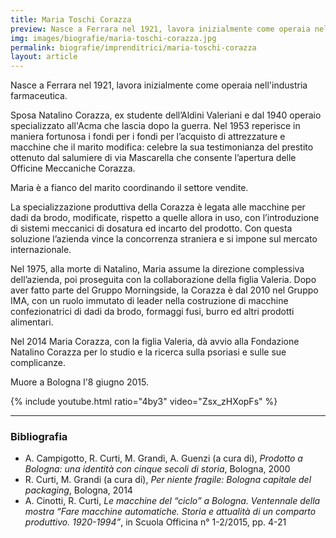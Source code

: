 ```yaml
---
title: Maria Toschi Corazza
preview: Nasce a Ferrara nel 1921, lavora inizialmente come operaia nell'industria farmaceutica
img: images/biografie/maria-toschi-corazza.jpg
permalink: biografie/imprenditrici/maria-toschi-corazza
layout: article
---
```


Nasce a Ferrara nel 1921, lavora inizialmente come operaia nell'industria farmaceutica.

Sposa Natalino Corazza, ex studente dell’Aldini Valeriani e dal 1940 operaio specializzato all'Acma che lascia dopo la guerra. Nel 1953 reperisce in maniera fortunosa i fondi per i fondi per l’acquisto di attrezzature e macchine che il marito modifica: celebre la sua testimonianza del prestito ottenuto dal salumiere di via Mascarella che consente l’apertura delle Officine Meccaniche Corazza.

Maria è a fianco del marito coordinando il settore vendite.

La specializzazione produttiva della Corazza è legata alle macchine per dadi da brodo, modificate, rispetto a quelle allora in uso, con l’introduzione di sistemi meccanici di dosatura ed incarto del prodotto. Con questa soluzione l’azienda vince la concorrenza straniera e si impone sul mercato internazionale.

Nel 1975, alla morte di Natalino, Maria assume la direzione complessiva dell’azienda, poi proseguita con la collaborazione della figlia Valeria. Dopo aver fatto parte del Gruppo Morningside, la Corazza è dal 2010 nel Gruppo IMA, con un ruolo immutato di leader nella costruzione di macchine confezionatrici di dadi da brodo, formaggi fusi, burro ed altri prodotti alimentari.

Nel 2014 Maria Corazza, con la figlia Valeria, dà avvio alla Fondazione Natalino Corazza per lo studio e la ricerca sulla psoriasi e sulle sue complicanze.

Muore a Bologna l'8 giugno 2015.

{% include youtube.html ratio="4by3" video="Zsx_zHXopFs" %}

---

### Bibliografia
- A. Campigotto, R. Curti, M. Grandi, A. Guenzi (a cura di), *Prodotto a Bologna: una identità con cinque secoli di storia*, Bologna, 2000
- R. Curti, M. Grandi (a cura di), *Per niente fragile: Bologna capitale del packaging*, Bologna, 2014
- A. Cinotti, R. Curti, *Le macchine del “ciclo” a Bologna. Ventennale della mostra “Fare macchine automatiche. Storia e attualità di un comparto produttivo. 1920-1994”*, in Scuola Officina n° 1-2/2015, pp. 4-21
